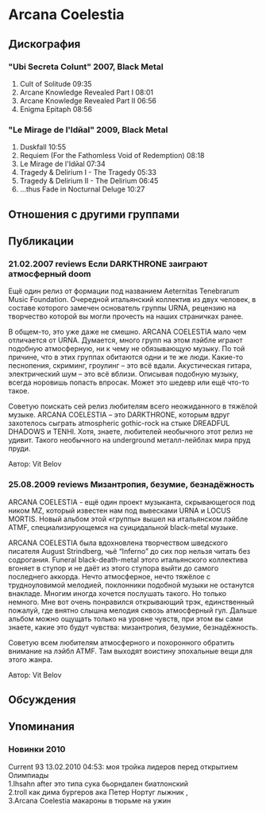 # Arcana Coelestia



## Дискография

### "Ubi Secreta Colunt" 2007, Black Metal

01. Cult of Solitude 09:35
02. Arcane Knowledge Revealed Part I 08:01
03. Arcane Knowledge Revealed Part II 06:56
04. Enigma Epitaph 08:56

### "Le Mirage de l'Idйal" 2009, Black Metal

1. Duskfall 10:55  
2. Requiem (For the Fathomless Void of Redemption) 08:18  
3. Le Mirage de l'Idйal 07:34  
4. Tragedy & Delirium I - The Tragedy 05:33  
5. Tragedy & Delirium II - The Delirium 06:45  
6. ...thus Fade in Nocturnal Deluge 10:27 


## Отношения с другими группами


## Публикации

### 21.02.2007 reviews Если DARKTHRONE заиграют атмосферный doom

<P>Ещё один релиз от формации под названием Aeternitas Tenebrarum Music Foundation. Очередной итальянский коллектив из двух человек, в составе которого замечен основатель группы URNA, рецензию на творчество которой вы могли прочесть на наших страничках ранее. </P>
<P>В общем-то, это уже даже не смешно. ARCANA COELESTIA мало чем отличается от URNA. Думается, много групп на этом лэйбле играют подобную атмосферную, ни к чему не обязывающую музыку. По той причине, что в этих группах обитаются одни и те же люди. Какие-то песнопения, скриминг, гроулинг – это всё вдали. Акустическая гитара, электрический шум – это всё вблизи. Описывая подобную музыку, всегда норовишь попасть впросак. Может это шедевр или ещё что-то такое. </P>
<P>Советую поискать сей релиз любителям всего неожиданного в тяжёлой музыке. ARCANA COELESTIA – это DARKTHRONE, которым вдруг захотелось сыграть atmospheric gothic-rock на стыке DREADFUL DHADOWS и TENHI. Хотя, знаете, любителей необычного этот релиз не удивит. Такого необычного на underground металл-лейблах мира пруд пруди.</P>
Автор: Vit Belov

### 25.08.2009 reviews Мизантропия, безумие, безнадёжность

<P>ARCANA COELESTIA - ещё один проект музыканта, скрывающегося под ником MZ, который известен нам под вывесками URNA и LOCUS MORTIS. Новый альбом этой «группы» вышел на итальянском лэйбле ATMF, специализирующемся на суицидальной black-metal музыке.</P>
<P>ARCANA COELESTIA была вдохновлена творчеством шведского писателя August Strindberg, чьё “Inferno” до сих пор нельзя читать без содрогания. Funeral black-death-metal этого итальянского коллектива вгоняет в ступор и не даёт из этого ступора выйти до самого последнего аккорда. Нечто атмосферное, нечто тяжёлое с трудноуловимой мелодией, поклонники подобной музыки не останутся внакладе. Многим иногда хочется послушать такого. Но только немного. Мне вот очень понравился открывающий трэк, единственный пожалуй, где внятно слышна мелодия сквозь атмосферный гул. Дальше альбом можно ощущать только на уровне чувств, при этом вы сами знаете, какие это будут чувства: мизантропия, безумие, безнадёжность.</P>
<P>Советую всем любителям атмосферного и похоронного обратить внимание на лэйбл ATMF. Там выходят воистину эпохальные вещи для этого жанра.</P>
Автор: Vit Belov


## Обсуждения


## Упоминания

### Новинки 2010

Current 93 13.02.2010 04:53:
моя тройка лидеров перед открытием Олимпиады<BR>1.Ihsahn after это типа сука бьорндален биатлонский<BR>2.troll как дима бургеров ака Петер Нортуг  лыжник ,<BR>3.Arcana Coelestia макароны в тюрьме на ужин 

